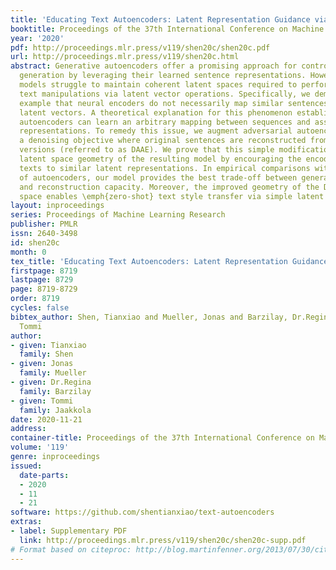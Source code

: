 ```yaml
---
title: 'Educating Text Autoencoders: Latent Representation Guidance via Denoising'
booktitle: Proceedings of the 37th International Conference on Machine Learning
year: '2020'
pdf: http://proceedings.mlr.press/v119/shen20c/shen20c.pdf
url: http://proceedings.mlr.press/v119/shen20c.html
abstract: Generative autoencoders offer a promising approach for controllable text
  generation by leveraging their learned sentence representations. However, current
  models struggle to maintain coherent latent spaces required to perform meaningful
  text manipulations via latent vector operations. Specifically, we demonstrate by
  example that neural encoders do not necessarily map similar sentences to nearby
  latent vectors. A theoretical explanation for this phenomenon establishes that high-capacity
  autoencoders can learn an arbitrary mapping between sequences and associated latent
  representations. To remedy this issue, we augment adversarial autoencoders with
  a denoising objective where original sentences are reconstructed from perturbed
  versions (referred to as DAAE). We prove that this simple modification guides the
  latent space geometry of the resulting model by encouraging the encoder to map similar
  texts to similar latent representations. In empirical comparisons with various types
  of autoencoders, our model provides the best trade-off between generation quality
  and reconstruction capacity. Moreover, the improved geometry of the DAAE latent
  space enables \emph{zero-shot} text style transfer via simple latent vector arithmetic.
layout: inproceedings
series: Proceedings of Machine Learning Research
publisher: PMLR
issn: 2640-3498
id: shen20c
month: 0
tex_title: 'Educating Text Autoencoders: Latent Representation Guidance via Denoising'
firstpage: 8719
lastpage: 8729
page: 8719-8729
order: 8719
cycles: false
bibtex_author: Shen, Tianxiao and Mueller, Jonas and Barzilay, Dr.Regina and Jaakkola,
  Tommi
author:
- given: Tianxiao
  family: Shen
- given: Jonas
  family: Mueller
- given: Dr.Regina
  family: Barzilay
- given: Tommi
  family: Jaakkola
date: 2020-11-21
address: 
container-title: Proceedings of the 37th International Conference on Machine Learning
volume: '119'
genre: inproceedings
issued:
  date-parts:
  - 2020
  - 11
  - 21
software: https://github.com/shentianxiao/text-autoencoders
extras:
- label: Supplementary PDF
  link: http://proceedings.mlr.press/v119/shen20c/shen20c-supp.pdf
# Format based on citeproc: http://blog.martinfenner.org/2013/07/30/citeproc-yaml-for-bibliographies/
---
```


